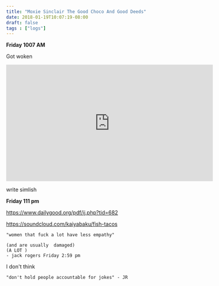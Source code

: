 ```yaml
---
title: "Moxie Sinclair The Good Choco And Good Deeds"
date: 2018-01-19T10:07:19-08:00
draft: false
tags : ["logs"]
---
```


**Friday 1007 AM**

Got woken


<iframe width="560" height="315" src="https://www.youtube.com/embed/QS4y_gHQrVw" frameborder="0" allow="autoplay; encrypted-media" allowfullscreen></iframe>



write simlish

**Friday 111 pm**

https://www.dailygood.org/pdf/ij.php?tid=682

https://soundcloud.com/kaiyabaku/fish-tacos




```
"women that fuck a lot have less empathy"

(and are usually  damaged)
(A LOT )
- jack rogers Friday 2:59 pm
```

I don't think

```
"don't hold people accountable for jokes" - JR
```
